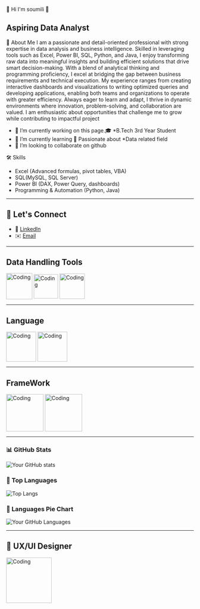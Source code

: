  👋 Hi I'm soumili 👋
## Aspiring Data Analyst
🌟 About Me
I am a passionate and detail-oriented professional with strong expertise in data analysis and business intelligence. Skilled in leveraging tools such as Excel, Power BI, SQL, Python, and Java, I enjoy transforming raw data into meaningful insights and building efficient solutions that drive smart decision-making.
With a blend of analytical thinking and programming proficiency, I excel at bridging the gap between business requirements and technical execution. My experience ranges from creating interactive dashboards and visualizations to writing optimized queries and developing applications, enabling both teams and organizations to operate with greater efficiency.
Always eager to learn and adapt, I thrive in dynamic environments where innovation, problem-solving, and collaboration are valued. I am enthusiastic about opportunities that challenge me to grow while contributing to impactful project

- 🔭 I’m currently working on this page.🎓 *B.Tech 3rd Year Student  
- 🌱 I’m currently learning 🌱 Passionate about *Data related field 
- 👯 I’m looking to collaborate on github 

 🛠️ Skills

- Excel (Advanced formulas, pivot tables, VBA)
- SQL(MySQL, SQL Server)
- Power BI (DAX, Power Query, dashboards)
- Programming & Automation (Python, Java)

---

## 🌟 Let's Connect

- 💼 [LinkedIn](https://www.linkedin.com/in/soumili-dutta-557a14278/)
- ✉️ [Email](soumilid05@gmail.com)

---
##  Data Handling Tools
<p>
   <img align="middle" alt="Coding" width="70" src="https://upload.wikimedia.org/wikipedia/commons/thumb/3/34/Microsoft_Office_Excel_%282019%E2%80%93present%29.svg/826px-Microsoft_Office_Excel_%282019%E2%80%93present%29.svg.png"/>
   <img align="middle" alt="Coding" width="65" src="https://sc.filehippo.net/images/t_app-icon-l/p/917c77e8-96d1-11e6-8453-00163ed833e7/4171024085/mysql-com-logo"/>
   <img align="middle" alt="Coding" width="68" src="https://store-images.s-microsoft.com/image/apps.8409.14405452487353876.a6612b1c-3bfc-46da-ad7e-0dd83b65757d.69df8840-e52b-4609-9202-6f2c5f92aea1"/>
</p>

---
## Language
<p>
      <img align="middle" alt="Coding" width="80" src="https://i0.wp.com/junilearning.com/wp-content/uploads/2020/06/python-programming-language.webp?fit=800%2C800&ssl=1"/>
        <img align="middle" alt="Coding" width="80" src="https://www.citypng.com/public/uploads/preview/hd-java-logo-transparent-background-701751694771845zainlxmlfo.png"/>
</p>

---
## FrameWork
<p>
  <img align="middle" alt="Coding" width="100" src="https://cdn.pixabay.com/photo/2017/08/05/11/16/logo-2582748_960_720.png"/>
    <img align="middle" alt="Coding" width="100" src="https://cdn.pixabay.com/photo/2017/08/05/11/16/logo-2582747_640.png"/>
</p>

---
### 📊 GitHub Stats  
![Your GitHub stats](https://github-readme-stats.vercel.app/api?username=student-soumili&show_icons=true&theme=tokyonight)

### 📂 Top Languages  
![Top Langs](https://github-readme-stats.vercel.app/api/top-langs/?username=student-soumili&layout=compact&langs_count=10&theme=tokyonight)

### 🥧 Languages Pie Chart  
![Your GitHub Languages](https://github-profile-summary-cards.vercel.app/api/cards/repos-per-language?username=student-soumili&theme=tokyonight)


---
## 🎨 UX/UI Designer 
<p>
  <img align="middle" alt="Coding" width="122" src="https://1000logos.net/wp-content/uploads/2024/09/Figma-Logo.png"/>
</p>

